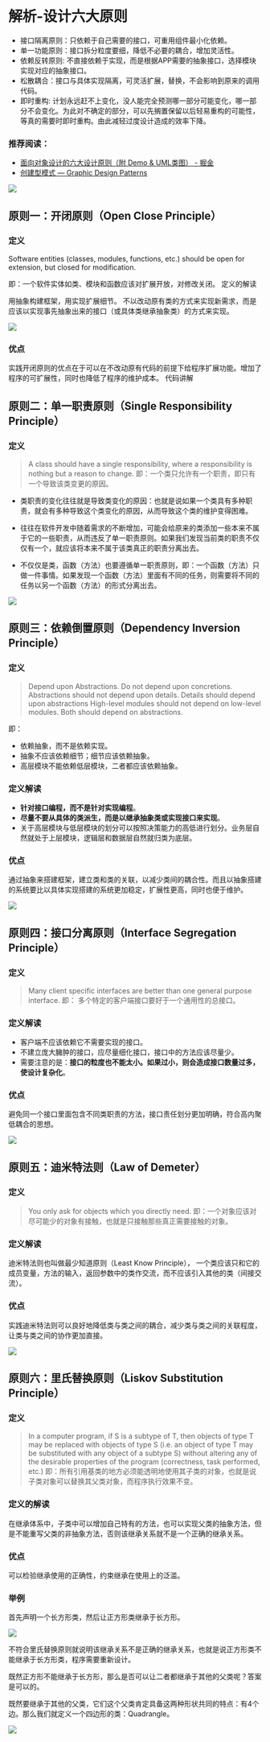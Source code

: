 
# 解析-设计六大原则

- 接口隔离原则：只依赖于自己需要的接口，可重用组件最小化依赖。
- 单一功能原则：接口拆分粒度要细，降低不必要的耦合，增加灵活性。
- 依赖反转原则:  不直接依赖于实现，而是根据APP需要的抽象接口，选择模块实现对应的抽象接口。
- 松散耦合：接口与具体实现隔离，可灵活扩展，替换，不会影响到原来的调用代码。
- 即时重构:  计划永远赶不上变化，没人能完全预测哪一部分可能变化，哪一部分不会变化。为此对不确定的部分，可以先搁置保留以后轻易重构的可能性，等真的需要时即时重构。由此减轻过度设计造成的效率下降。

### 推荐阅读：

* [面向对象设计的六大设计原则（附 Demo & UML类图） - 掘金](https://juejin.im/post/5b9526c1e51d450e69731dc2)
* [创建型模式 — Graphic Design Patterns](https://design-patterns.readthedocs.io/zh_CN/latest/creational_patterns/creational.html)

![](https://pic-mike.oss-cn-hongkong.aliyuncs.com/Blog/20200402104923.png)

## 原则一：开闭原则（Open Close Principle）

### 定义

Software entities (classes, modules, functions, etc.) should be open for extension, but closed for modification.

即：一个软件实体如类、模块和函数应该对扩展开放，对修改关闭。
定义的解读

用抽象构建框架，用实现扩展细节。
不以改动原有类的方式来实现新需求，而是应该以实现事先抽象出来的接口（或具体类继承抽象类）的方式来实现。

![](https://pic-mike.oss-cn-hongkong.aliyuncs.com/Blog/20200223120134.png)

### 优点

实践开闭原则的优点在于可以在不改动原有代码的前提下给程序扩展功能。增加了程序的可扩展性，同时也降低了程序的维护成本。
代码讲解


## 原则二：单一职责原则（Single Responsibility Principle）

### 定义

> A class should have a single responsibility, where a responsibility is nothing but a reason to change.
> 即：一个类只允许有一个职责，即只有一个导致该类变更的原因。

* 类职责的变化往往就是导致类变化的原因：也就是说如果一个类具有多种职责，就会有多种导致这个类变化的原因，从而导致这个类的维护变得困难。

* 往往在软件开发中随着需求的不断增加，可能会给原来的类添加一些本来不属于它的一些职责，从而违反了单一职责原则。如果我们发现当前类的职责不仅仅有一个，就应该将本来不属于该类真正的职责分离出去。

* 不仅仅是类，函数（方法）也要遵循单一职责原则，即：一个函数（方法）只做一件事情。如果发现一个函数（方法）里面有不同的任务，则需要将不同的任务以另一个函数（方法）的形式分离出去。

![](https://pic-mike.oss-cn-hongkong.aliyuncs.com/Blog/20200223120446.png)

## 原则三：依赖倒置原则（Dependency Inversion Principle）

### 定义

> Depend upon Abstractions. Do not depend upon concretions.
> Abstractions should not depend upon details. Details should depend upon abstractions
> High-level modules should not depend on low-level modules. Both should depend on abstractions.

即：

* 依赖抽象，而不是依赖实现。
* 抽象不应该依赖细节；细节应该依赖抽象。
* 高层模块不能依赖低层模块，二者都应该依赖抽象。


### 定义解读

* **针对接口编程，而不是针对实现编程**。
* **尽量不要从具体的类派生，而是以继承抽象类或实现接口来实现**。
* 关于高层模块与低层模块的划分可以按照决策能力的高低进行划分。业务层自然就处于上层模块，逻辑层和数据层自然就归类为底层。

### 优点

通过抽象来搭建框架，建立类和类的关联，以减少类间的耦合性。而且以抽象搭建的系统要比以具体实现搭建的系统更加稳定，扩展性更高，同时也便于维护。

![](https://pic-mike.oss-cn-hongkong.aliyuncs.com/Blog/20200223120930.png)

## 原则四：接口分离原则（Interface Segregation Principle）

### 定义

> Many client specific interfaces are better than one general purpose interface.
即： 多个特定的客户端接口要好于一个通用性的总接口。

### 定义解读

* 客户端不应该依赖它不需要实现的接口。
* 不建立庞大臃肿的接口，应尽量细化接口，接口中的方法应该尽量少。
* 需要注意的是：**接口的粒度也不能太小。如果过小，则会造成接口数量过多，使设计复杂化**。

### 优点

避免同一个接口里面包含不同类职责的方法，接口责任划分更加明确，符合高内聚低耦合的思想。

![](https://pic-mike.oss-cn-hongkong.aliyuncs.com/Blog/20200223121311.png)


## 原则五：迪米特法则（Law of Demeter）

### 定义

> You only ask for objects which you directly need.
> 即：一个对象应该对尽可能少的对象有接触，也就是只接触那些真正需要接触的对象。

### 定义解读

迪米特法则也叫做最少知道原则（Least Know Principle）， 一个类应该只和它的成员变量，方法的输入，返回参数中的类作交流，而不应该引入其他的类（间接交流）。

### 优点

实践迪米特法则可以良好地降低类与类之间的耦合，减少类与类之间的关联程度，让类与类之间的协作更加直接。

![](https://pic-mike.oss-cn-hongkong.aliyuncs.com/Blog/20200223121519.png)

## 原则六：里氏替换原则（Liskov Substitution Principle）

### 定义

> In a computer program, if S is a subtype of T, then objects of type T may be replaced with objects of type S (i.e. an object of type T may be substituted with any object of a subtype S) without altering any of the desirable properties of the program (correctness, task performed, etc.)
> 即：所有引用基类的地方必须能透明地使用其子类的对象，也就是说子类对象可以替换其父类对象，而程序执行效果不变。

### 定义的解读

在继承体系中，子类中可以增加自己特有的方法，也可以实现父类的抽象方法，但是不能重写父类的非抽象方法，否则该继承关系就不是一个正确的继承关系。

### 优点

可以检验继承使用的正确性，约束继承在使用上的泛滥。


### 举例

首先声明一个长方形类，然后让正方形类继承于长方形。

![](https://pic-mike.oss-cn-hongkong.aliyuncs.com/Blog/20200223121908.png)

不符合里氏替换原则就说明该继承关系不是正确的继承关系，也就是说正方形类不能继承于长方形类，程序需要重新设计。

既然正方形不能继承于长方形，那么是否可以让二者都继承于其他的父类呢？答案是可以的。

既然要继承于其他的父类，它们这个父类肯定具备这两种形状共同的特点：有4个边。那么我们就定义一个四边形的类：Quadrangle。

![](https://pic-mike.oss-cn-hongkong.aliyuncs.com/Blog/20200223121703.png)
